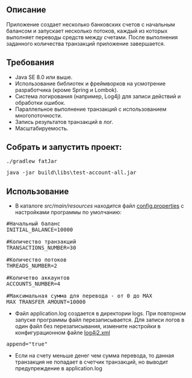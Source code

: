 ## Описание

Приложение создает несколько банковских счетов с начальным балансом и запускает несколько потоков, 
каждый из которых выполняет переводы средств между счетами. После выполнения заданного количества транзакций 
приложение завершается.

## Требования

- Java SE 8.0 или выше.
- Использование библиотек и фреймворков на усмотрение разработчика (кроме Spring и Lombok).
- Система логирования (например, Log4j) для записи действий и обработки ошибок.
- Параллельное выполнение транзакций с использованием многопоточности.
- Запись результатов транзакций в лог.
- Масштабируемость.

## Собрать и запустить проект:

<pre>
./gradlew fatJar
</pre>
<pre>
java -jar build\libs\test-account-all.jar
</pre>

## Использование

- В каталоге _src/main/resources_ находится файл [config.properties](src%2Fmain%2Fresources%2Fconfig.properties) 
с настройками программы по умолчанию:
<pre>
#Начальный баланс
INITIAL_BALANCE=10000

#Количество транзакций
TRANSACTIONS_NUMBER=30

#Количество потоков
THREADS_NUMBER=2

#Количетво аккаунтов
ACCOUNTS_NUMBER=4

#Максимальная сумма для перевода - от 0 до MAX
MAX_TRANSFER_AMOUNT=10000
</pre>

- Файл application.log создается в директории logs. При повторном запуске программы файл перезаписывается. 
Для записи логов в один файл без перезаписывания, измените настройки в конфигурационном файле [log4j2.xml](src%2Fmain%2Fresources%2Flog4j2.xml)
<pre>
append="true"
</pre>
- Если на счету меньше денег чем сумма перевода, то данная транзакция не попадает в счетчик транзакций, 
но выводит предупреждение в application.log


